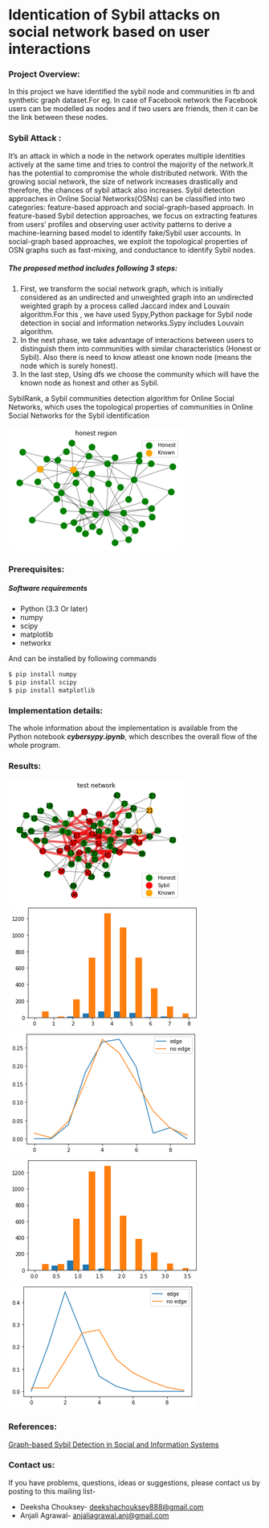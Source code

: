 # Identication of Sybil attacks on social network based on user interactions

### Project Overview:

In this project we have identified the sybil node and communities in fb and synthetic graph dataset.For eg. In case of Facebook network the Facebook users can be modelled as nodes and if two users are friends, then it can be the link between these nodes.

### Sybil Attack : 
It’s an attack in which a node in the network operates multiple identities actively at the same time and tries to control the majority of the network.It has  the potential to compromise the whole distributed network.
With the growing social network, the size of network increases drastically and therefore, the chances of sybil attack also increases.
Sybil detection approaches in Online Social Networks(OSNs) can be classified into two categories: feature-based approach and social-graph-based approach.
 In feature-based Sybil detection approaches, we focus on extracting features from users’ profiles  and observing user activity patterns to derive a machine-learning based model to identify fake/Sybil user accounts. 
In social-graph based approaches, we exploit the topological properties of OSN graphs such as fast-mixing, and conductance to identify Sybil nodes.


##### The proposed method includes following 3 steps:
1. First, we transform the social network graph, which is initially considered as an undirected and unweighted graph into an undirected weighted graph by a process called Jaccard index and Louvain algorithm.For this , we have used Sypy,Python package for Sybil node detection in social and information networks.Sypy includes Louvain algorithm. 
2. In the next phase, we take advantage of interactions between users to distinguish them into communities with similar characteristics (Honest or Sybil). Also there is need to know atleast one known node (means the node which is surely honest).
3. In the last step, Using dfs we choose the community which will have the known node as honest and other as Sybil.

 SybilRank, a Sybil communities detection algorithm for Online Social Networks, which uses the topological properties of communities in Online Social Networks for the Sybil identification



![result1](save1.png)

### Prerequisites:

##### Software requirements
  - Python (3.3 Or later)
  - numpy
  - scipy
  - matplotlib
  - networkx

And can be installed by following commands

```
$ pip install numpy
$ pip install scipy
$ pip install matplotlib
```


### Implementation details: 

The whole information about the implementation is available from the Python notebook ***cybersypy.ipynb***,  which describes the overall flow of the whole program.

### Results:
![result2](save2.png)
![result3](save3.png)
![result4](save4.png)
![result5](save5.png)
![result6](save6.png)


### References:

[Graph-based Sybil Detection in Social and Information Systems](http://lersse-dl.ece.ubc.ca/record/284/files/ASONAM_2013.pdf)


### Contact us:
If you have problems, questions, ideas or suggestions, please contact us by posting to this mailing list-

* Deeksha Chouksey- deekshachouksey888@gmail.com
* Anjali Agrawal- anjaliagrawal.anj@gmail.com
